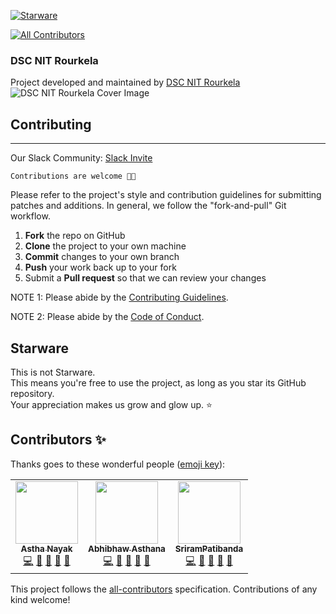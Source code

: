 [![Starware](https://img.shields.io/badge/Starware-⭐-black?labelColor=f9b00d)](https://github.com/zepfietje/starware)
<!-- ALL-CONTRIBUTORS-BADGE:START - Do not remove or modify this section -->
[![All Contributors](https://img.shields.io/badge/all_contributors-3-orange.svg?style=flat-square)](#contributors-)
<!-- ALL-CONTRIBUTORS-BADGE:END -->

### DSC NIT Rourkela
Project developed and maintained by [DSC NIT Rourkela](https://dscnitrourkela.org/)
![DSC NIT Rourkela Cover Image](./RepoCover.png)

## Contributing 
------------
Our Slack Community: [Slack Invite](http://bit.ly/NITRDevs) <br>

`Contributions are welcome 🎉🎉`

Please refer to the project's style and contribution guidelines for submitting patches and additions. In general, we follow the "fork-and-pull" Git workflow.

 1. **Fork** the repo on GitHub
 2. **Clone** the project to your own machine
 3. **Commit** changes to your own branch
 4. **Push** your work back up to your fork
 5. Submit a **Pull request** so that we can review your changes

NOTE 1: Please abide by the [Contributing Guidelines](./CONTRIBUTING.md).

NOTE 2: Please abide by the [Code of Conduct](./CODE_OF_CONDUCT.md).


## Starware

This is not Starware.  
This means you're free to use the project, as long as you star its GitHub repository.  
Your appreciation makes us grow and glow up. ⭐

## Contributors ✨

Thanks goes to these wonderful people ([emoji key](https://allcontributors.org/docs/en/emoji-key)):

<!-- ALL-CONTRIBUTORS-LIST:START - Do not remove or modify this section -->
<!-- prettier-ignore-start -->
<!-- markdownlint-disable -->
<table>
  <tr>
    <td align="center"><a href="https://github.com/nayakastha"><img src="https://avatars.githubusercontent.com/u/58568514?v=4?s=100" width="100px;" alt=""/><br /><sub><b>Astha Nayak</b></sub></a><br /><a href="https://github.com/dscnitrourkela/project-maple/commits?author=nayakastha" title="Code">💻</a> <a href="https://github.com/dscnitrourkela/project-maple/commits?author=nayakastha" title="Documentation">📖</a> <a href="#ideas-nayakastha" title="Ideas, Planning, & Feedback">🤔</a> <a href="#projectManagement-nayakastha" title="Project Management">📆</a> <a href="#maintenance-nayakastha" title="Maintenance">🚧</a></td>
    <td align="center"><a href="https://abhibhaw.co"><img src="https://avatars.githubusercontent.com/u/39991296?v=4?s=100" width="100px;" alt=""/><br /><sub><b>Abhibhaw Asthana</b></sub></a><br /><a href="https://github.com/dscnitrourkela/project-maple/commits?author=abhibhaw" title="Code">💻</a> <a href="https://github.com/dscnitrourkela/project-maple/commits?author=abhibhaw" title="Documentation">📖</a> <a href="#ideas-abhibhaw" title="Ideas, Planning, & Feedback">🤔</a> <a href="#projectManagement-abhibhaw" title="Project Management">📆</a> <a href="#maintenance-abhibhaw" title="Maintenance">🚧</a></td>
    <td align="center"><a href="https://www.linkedin.com/in/patibanda-sriram-237a0b193/"><img src="https://avatars.githubusercontent.com/u/56649197?v=4?s=100" width="100px;" alt=""/><br /><sub><b>SriramPatibanda</b></sub></a><br /><a href="https://github.com/dscnitrourkela/project-maple/commits?author=SriramPatibanda" title="Code">💻</a> <a href="https://github.com/dscnitrourkela/project-maple/commits?author=SriramPatibanda" title="Documentation">📖</a> <a href="#ideas-SriramPatibanda" title="Ideas, Planning, & Feedback">🤔</a> <a href="#projectManagement-SriramPatibanda" title="Project Management">📆</a> <a href="#maintenance-SriramPatibanda" title="Maintenance">🚧</a></td>
  </tr>
</table>

<!-- markdownlint-restore -->
<!-- prettier-ignore-end -->

<!-- ALL-CONTRIBUTORS-LIST:END -->

This project follows the [all-contributors](https://github.com/all-contributors/all-contributors) specification. Contributions of any kind welcome!
